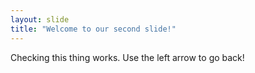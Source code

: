 ```yaml
---
layout: slide
title: "Welcome to our second slide!"
---
```

Checking this thing works. 
Use the left arrow to go back!

